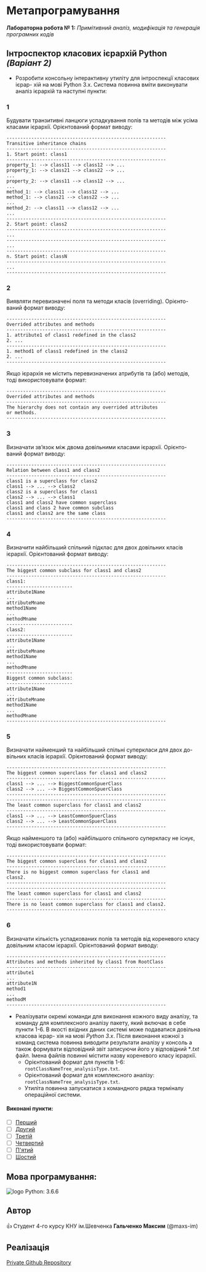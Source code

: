 # Метапрограмування

**Лабораторна робота № 1:** *Примiтивний аналiз, модифiкацiя та генерацiя програмних кодiв*

## **Iнтроспектор класових iєрархiй Python** *(Варiант 2)*

+ Розробити консольну iнтерактивну утилiту для iнтроспекцiї класових iєрар-
хiй на мовi Python 3.x. Система повинна вмiти виконувати аналiз iєрархiй
та наступнi пункти:

### 1
Будувати транзитивнi ланцюги успадкування полiв та методiв мiж
усiма класами iєрархiї. Орiєнтований формат виводу:

```
----------------------------------------------------------
Transitive inheritance chains
----------------------------------------------------------
1. Start point: class1
----------------------------------------------------------
property_1: --> class11 --> class12 --> ...
property_1: --> class21 --> class22 --> ...
...
property_2: --> class11 --> class12 --> ...
...
method_1: --> class11 --> class12 --> ...
method_1: --> class21 --> class22 --> ...
...
method_2: --> class11 --> class12 --> ...
...
----------------------------------------------------------
2. Start point: class2
----------------------------------------------------------
...
----------------------------------------------------------
...
----------------------------------------------------------
n. Start point: classN
----------------------------------------------------------
...
----------------------------------------------------------
```

### 2
Виявляти перевизначенi поля та методи класiв (overriding). Орiєнто-
ваний формат виводу:

```
----------------------------------------------------------
Overrided attributes and methods
----------------------------------------------------------
1. attribute1 of class1 redefined in the class2
2. ...
----------------------------------------------------------
1. method1 of class1 redefined in the class2
2. ...
----------------------------------------------------------
```
Якщо iєрархiя не мiстить перевизначених атрибутiв та (або) методiв,
тодi використовувати формат:

```
----------------------------------------------------------
Overrided attributes and methods
----------------------------------------------------------
The hierarchy does not contain any overrided attributes
or methods.
----------------------------------------------------------
```

### 3
Визначати зв’язок мiж двома довiльними класами iєрархiї. Орiєнто-
ваний формат виводу:

```
----------------------------------------------------------
Relation between class1 and class2
----------------------------------------------------------
class1 is a superclass for class2
class1 --> ... --> class2
class2 is a superclass for class1
class2 --> ... --> class1
class1 and class2 have common superclass
class1 and class 2 have common subclass
class1 and class2 are the same class
----------------------------------------------------------
```

### 4
Визначити найбiльший спiльний пiдклас для двох довiльних класiв
iєрархiї. Орiєнтований формат виводу:

```
----------------------------------------------------------
The biggest common subclass for class1 and class2
----------------------------------------------------------
class1:
------------------------
attribute1Name
...
attributeMname
method1Name
...
methodMname
------------------------
class2:
------------------------
attribute1Name
...
attributeMname
method1Name
...
methodMname
------------------------
Biggest common subclass:
------------------------
attribute1Name
...
attributeMname
method1Name
...
methodMname
----------------------------------------------------------
```

### 5
Визначати найменший та найбiльший спiльнi суперкласи для двох до-
вiльних класiв iєрархiї. Орiєнтований формат виводу:

```
----------------------------------------------------------
The biggest common superclass for class1 and class2
----------------------------------------------------------
class1 --> ... --> BiggestCommonSpuerClass
class2 --> ... --> BiggestCommonSpuerClass
----------------------------------------------------------
----------------------------------------------------------
The least common superclass for class1 and class2
----------------------------------------------------------
class1 --> ... --> LeastCommonSpuerClass
class2 --> ... --> LeastCommonSpuerClass
----------------------------------------------------------
```

Якщо найменшого та (або) найбiльшого спiльного суперкласу не iснує,
тодi використовувати формат:

```
----------------------------------------------------------
The biggest common superclass for class1 and class2
----------------------------------------------------------
There is no biggest common superclass for class1 and
class2.
----------------------------------------------------------
----------------------------------------------------------
The least common superclass for class1 and class2
----------------------------------------------------------
There is no least common superclass for class1 and class2.
----------------------------------------------------------
```

### 6
Визначати кiлькiсть успадкованих полiв та методiв вiд кореневого
класу довiльним класом iєрархiї. Орiєнтований формат виводу:

```
----------------------------------------------------------
Attributes and methods inherited by class1 from RootClass
----------------------------------------------------------
attribute1
...
attribute1N
method1
...
methodM
----------------------------------------------------------
```

+ Реалiзувати окремi команди для виконання кожного виду аналiзу, та
команду для комплексного аналiзу пакету, який включає в себе пункти 1-6.
В якостi вхiдних даних системi може подаватися довiльна класова iєрар-
хiя на мовi *Python 3.x*. Пiсля виконання кожної з команд система повинна
виводити результати аналiзу у консоль а також формувати вiдповiдний звiт
записуючи його у вiдповiдний **.txt* файл. Iмена файлiв повиннi мiстити
назву кореневого класу iєрархiї.  
  - Орiєнтований формат для пунктiв 1-6: `rootClassNameTree_analysisType.txt`.
  - Орiєнтований формат для комплексного аналiзу: `rootClassNameTree_analysisType.txt`.
  - Утилiта повинна запускатися з командного рядка термiналу операцiйної
системи.

#### Виконанi пункти:
- [ ] [Перший](#1) 
- [ ] [Другий](#2)
- [ ] [Третiй](#3)
- [ ] [Четвертий](#4)
- [ ] [П'ятий](#5)
- [ ] [Шостий](#6)

## Мова програмування:
![logo] Python: 3.6.6

## Автор

:+1: Студент 4-го курсу КНУ iм.Шевченка **Гальченко Максим** (@maxs-im)

## Реалізація
[Private Github Repository](https://github.com/maxs-im/META)

[logo]: https://www.python.org/static/opengraph-icon-200x200.png
